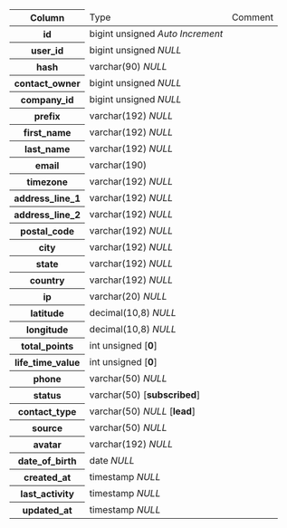 <table cellspacing="0" class="nowrap">
<thead><tr><th>Column</th><td>Type</td><td>Comment</td></tr></thead>
<tbody><tr><th>id</th><td><span title="">bigint unsigned</span> <i>Auto Increment</i></td><td>
</td></tr><tr class="odd"><th>user_id</th><td><span title="">bigint unsigned</span> <i>NULL</i></td><td>
</td></tr><tr><th>hash</th><td><span title="utf8mb4_unicode_520_ci">varchar(90)</span> <i>NULL</i></td><td>
</td></tr><tr class="odd"><th>contact_owner</th><td><span title="">bigint unsigned</span> <i>NULL</i></td><td>
</td></tr><tr><th>company_id</th><td><span title="">bigint unsigned</span> <i>NULL</i></td><td>
</td></tr><tr class="odd"><th>prefix</th><td><span title="utf8mb4_unicode_520_ci">varchar(192)</span> <i>NULL</i></td><td>
</td></tr><tr><th>first_name</th><td><span title="utf8mb4_unicode_520_ci">varchar(192)</span> <i>NULL</i></td><td>
</td></tr><tr class="odd"><th>last_name</th><td><span title="utf8mb4_unicode_520_ci">varchar(192)</span> <i>NULL</i></td><td>
</td></tr><tr><th>email</th><td><span title="utf8mb4_unicode_520_ci">varchar(190)</span></td><td>
</td></tr><tr class="odd"><th>timezone</th><td><span title="utf8mb4_unicode_520_ci">varchar(192)</span> <i>NULL</i></td><td>
</td></tr><tr><th>address_line_1</th><td><span title="utf8mb4_unicode_520_ci">varchar(192)</span> <i>NULL</i></td><td>
</td></tr><tr class="odd"><th>address_line_2</th><td><span title="utf8mb4_unicode_520_ci">varchar(192)</span> <i>NULL</i></td><td>
</td></tr><tr><th>postal_code</th><td><span title="utf8mb4_unicode_520_ci">varchar(192)</span> <i>NULL</i></td><td>
</td></tr><tr class="odd"><th>city</th><td><span title="utf8mb4_unicode_520_ci">varchar(192)</span> <i>NULL</i></td><td>
</td></tr><tr><th>state</th><td><span title="utf8mb4_unicode_520_ci">varchar(192)</span> <i>NULL</i></td><td>
</td></tr><tr class="odd"><th>country</th><td><span title="utf8mb4_unicode_520_ci">varchar(192)</span> <i>NULL</i></td><td>
</td></tr><tr><th>ip</th><td><span title="utf8mb4_unicode_520_ci">varchar(20)</span> <i>NULL</i></td><td>
</td></tr><tr class="odd"><th>latitude</th><td><span title="">decimal(10,8)</span> <i>NULL</i></td><td>
</td></tr><tr><th>longitude</th><td><span title="">decimal(10,8)</span> <i>NULL</i></td><td>
</td></tr><tr class="odd"><th>total_points</th><td><span title="">int unsigned</span> <span title="Default value">[<b>0</b>]</span></td><td>
</td></tr><tr><th>life_time_value</th><td><span title="">int unsigned</span> <span title="Default value">[<b>0</b>]</span></td><td>
</td></tr><tr class="odd"><th>phone</th><td><span title="utf8mb4_unicode_520_ci">varchar(50)</span> <i>NULL</i></td><td>
</td></tr><tr><th>status</th><td><span title="utf8mb4_unicode_520_ci">varchar(50)</span> <span title="Default value">[<b>subscribed</b>]</span></td><td>
</td></tr><tr class="odd"><th>contact_type</th><td><span title="utf8mb4_unicode_520_ci">varchar(50)</span> <i>NULL</i> <span title="Default value">[<b>lead</b>]</span></td><td>
</td></tr><tr><th>source</th><td><span title="utf8mb4_unicode_520_ci">varchar(50)</span> <i>NULL</i></td><td>
</td></tr><tr class="odd"><th>avatar</th><td><span title="utf8mb4_unicode_520_ci">varchar(192)</span> <i>NULL</i></td><td>
</td></tr><tr><th>date_of_birth</th><td><span title="">date</span> <i>NULL</i></td><td>
</td></tr><tr class="odd"><th>created_at</th><td><span title="">timestamp</span> <i>NULL</i></td><td>
</td></tr><tr><th>last_activity</th><td><span title="">timestamp</span> <i>NULL</i></td><td>
</td></tr><tr class="odd"><th>updated_at</th><td><span title="">timestamp</span> <i>NULL</i></td><td>
</td></tr></tbody></table>